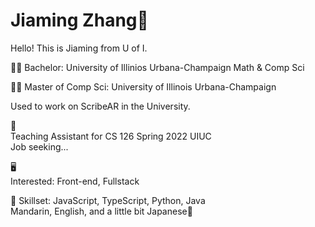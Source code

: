 # Jiaming Zhang:japanese_ogre:
Hello! This is Jiaming from U of I.

:technologist: Bachelor: University of Illinios Urbana-Champaign Math & Comp Sci

:man_technologist:	Master of Comp Sci: University of Illinois Urbana-Champaign

Used to work on ScribeAR in the University.

:coat:	
Teaching Assistant for CS 126 Spring 2022 UIUC<br>
Job seeking...

:desktop_computer:	
Interested: Front-end, Fullstack

:blue_book:
Skillset: JavaScript, TypeScript, Python, Java<br>
Mandarin, English, and a little bit Japanese:shushing_face:	

